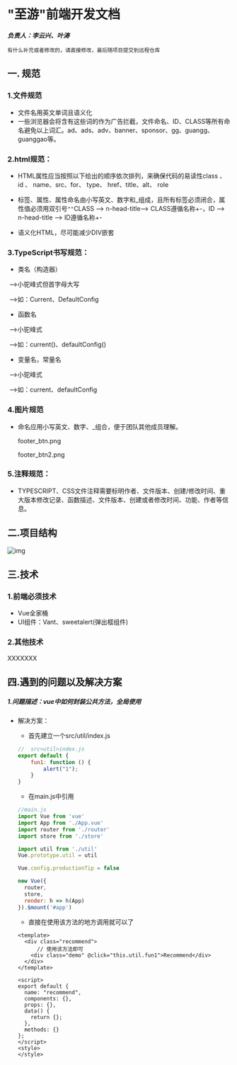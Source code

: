 # 			  		"至游"前端开发文档

***负责人：李云兴、叶涛***

`有什么补充或者修改的，请直接修改，最后随项目提交到远程仓库`

## 一. 规范

### 1.文件规范

- 文件名用英文单词且语义化 
-  一些浏览器会将含有这些词的作为广告拦截，文件命名、ID、CLASS等所有命名避免以上词汇。ad、ads、adv、banner、sponsor、gg、guangg、guanggao等。 

### 2.html规范：

- HTML属性应当按照以下给出的顺序依次排列，来确保代码的易读性class 、id 、 name、src、for、 type、 href、title、alt、 role

- 标签、属性、属性命名由小写英文、数字和\_组成，且所有标签必须闭合，属性值必须用双引号`""`CLASS --> n-head-title--> CLASS遵循名称+-，ID --> n-head-title --> ID遵循名称+-

- 语义化HTML，尽可能减少DIV嵌套

### 3.TypeScript书写规范：

- 类名（构造器）

​		-->小驼峰式但首字母大写

​		-->如：Current、DefaultConfig

- 函数名

​		-->小驼峰式

​		-->如：current()、defaultConfig()

- 变量名，常量名

​		-->小驼峰式

​		-->如：current、defaultConfig

### 4.图片规范

- 命名应用小写英文、数字、_组合，便于团队其他成员理解。

  footer_btn.png

  footer_btn2.png

### 5.注释规范：

- TYPESCRIPT、CSS文件注释需要标明作者、文件版本、创建/修改时间、重大版本修改记录、函数描述、文件版本、创建或者修改时间、功能、作者等信息。

## 二.项目结构

![img](https://upload-images.jianshu.io/upload_images/13387321-c187628306a9b74e.png?imageMogr2/auto-orient/strip|imageView2/2/format/webp) 

## 三.技术

### 1.前端必须技术

- Vue全家桶
- UI组件：Vant、sweetalert(弹出框组件)

### 2.其他技术

XXXXXXX

## 四.遇到的问题以及解决方案

##### 	1.问题描述：vue中如何封装公共方法，全局使用

- 解决方案：

  -  首先建立一个src/util/index.js 

    ```javascript
    //  src>util>index.js
    export default {
        fun1: function () {
            alert("1");
        }
    }
    ```

  -  在main.js中引用 

    ```javascript
    //main.js
    import Vue from 'vue'
    import App from './App.vue'
    import router from './router'
    import store from './store'
    
    import util from './util'
    Vue.prototype.util = util
    
    Vue.config.productionTip = false
    
    new Vue({
      router,
      store,
      render: h => h(App)
    }).$mount('#app')
    
    ```

  -  直接在使用该方法的地方调用就可以了 

    ```vue
    <template>
      <div class="recommend">
          // 使用该方法即可
        <div class="demo" @click="this.util.fun1">Recommend</div>
      </div>
    </template>
    
    <script>
    export default {
      name: "recommend",
      components: {},
      props: {},
      data() {
        return {};
      },
      methods: {}
    };
    </script>
    <style>
    </style>
    ```

